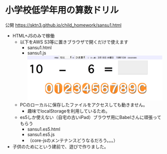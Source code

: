 
# 小学校低学年用の算数ドリル

公開
https://sktn3.github.io/child_homework/sansu1.html

- HTML+JSのみで稼働
	- 以下をAWS S3等に置きブラウザで開くだけで使えます
		- sansu1.html
		- sansu1.js
		![画面キャプチャ](https://github.com/sktn3/myPhoto/blob/master/sansu1.png "画面キャプチャ")
	- PCのローカルに保存したファイルをアクセスしても動きません。
		- 趣味でlocalStorageを利用しているため。
	- es5しか使えない（自宅の古いiPad）ブラウザ用にBabelさんに頑張ってもらう
		- sansu1.es5.html
		- sansu1.es5.js
		- （core-jsのメンテナンスどうなるだろう。。。）
- 子供のためにという建前で、遊びで作りました。

